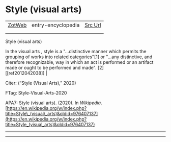 
# Style (visual arts)
|       |       |       |
|  ---  |  ---  |  ---  |
|   [ZotWeb](http://zotero.org/users/180474/items/7PAK2F8G)    | entry-encyclopedia      | [Src Url](https://en.wikipedia.org/w/index.php?title=Style_(visual_arts)&oldid=976407137)      |
|       |       |       |
|       |       |       |

Style (visual arts)







In the visual arts , style is a "...distinctive manner which permits the grouping of works into related categories"[1] or "...any distinctive, and therefore recognizable, way in which an act is performed or an artifact made or ought to be performed and made". [2]   
  [[ref2012042038]] | 



Citer: (“Style (Visual Arts),” 2020)

FTag: Style-Visual-Arts-2020

APA7: Style (visual arts). (2020). In _Wikipedia_. [https://en.wikipedia.org/w/index.php?title=Style\_(visual\_arts)&oldid=976407137](https://en.wikipedia.org/w/index.php?title=Style_(visual_arts)&oldid=976407137)






----

----

